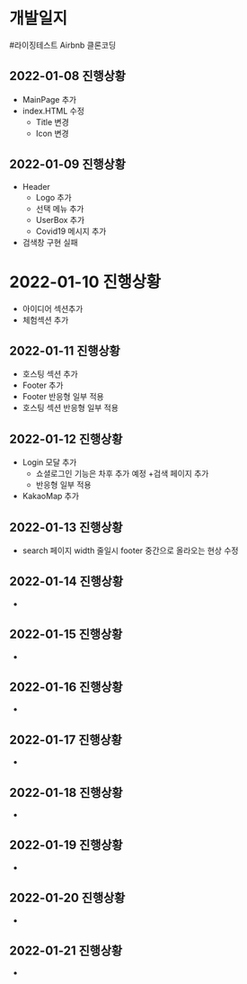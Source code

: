# 개발일지

#라이징테스트 Airbnb 클론코딩

## 2022-01-08 진행상황
+ MainPage 추가
+ index.HTML 수정
  + Title 변경
  + Icon 변경

## 2022-01-09 진행상황
+ Header
  + Logo 추가
  + 선택 메뉴 추가
  + UserBox 추가
  + Covid19 메시지 추가
+ 검색창 구현 실패 

# 2022-01-10 진행상황
+ 아이디어 섹션추가
+ 체험섹션 추가

## 2022-01-11 진행상황
+ 호스팅 섹션 추가
+ Footer 추가
+ Footer 반응형 일부 적용
+ 호스팅 섹션 반응형 일부 적용

## 2022-01-12 진행상황
+ Login 모달 추가
  + 쇼셜로그인 기능은 차후 추가 예정
+검색 페이지 추가
  + 반응형 일부 적용
+ KakaoMap 추가

## 2022-01-13 진행상황
+ search 페이지 width 줄일시 footer 중간으로 올라오는 현상 수정

## 2022-01-14 진행상황
+ 

## 2022-01-15 진행상황
+ 

## 2022-01-16 진행상황
+ 

## 2022-01-17 진행상황
+ 

## 2022-01-18 진행상황
+

## 2022-01-19 진행상황
+

## 2022-01-20 진행상황
+ 

## 2022-01-21 진행상황
+ 

